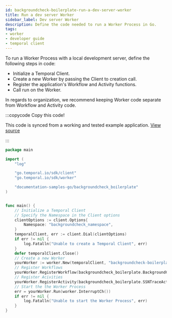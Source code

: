 ```yaml
---
id: backgroundcheck-boilerplate-run-a-dev-server-worker
title: Run a dev server Worker
sidebar_label: Dev server Worker
description: Define the code needed to run a Worker Process in Go.
tags:
- worker
- developer guide
- temporal client
---
```


<!-- DO NOT EDIT THIS FILE DIRECTLY.
THIS FILE IS GENERATED from https://github.com/temporalio/documentation-samples-go/blob/backgroundcheckboilerplate/backgroundcheck_boilerplate/dev_server_worker/main_dacx.go. -->

To run a Worker Process with a local development server, define the following steps in code:

- Initialize a Temporal Client.
- Create a new Worker by passing the Client to creation call.
- Register the application's Workflow and Activity functions.
- Call run on the Worker.

In regards to organization, we recommend keeping Worker code separate from Workflow and Activity code.

:::copycode Copy this code!

This code is synced from a working and tested example application.
[View source](https://github.com/temporalio/documentation-samples-go/blob/backgroundcheckboilerplate/backgroundcheck_boilerplate/dev_server_worker/main_dacx.go)

:::

```go
package main

import (
	"log"

	"go.temporal.io/sdk/client"
	"go.temporal.io/sdk/worker"

	"documentation-samples-go/backgroundcheck_boilerplate"
)


func main() {
	// Initialize a Temporal Client
	// Specify the Namespace in the Client options
	clientOptions := client.Options{
		Namespace: "backgroundcheck_namespace",
	}
	temporalClient, err := client.Dial(clientOptions)
	if err != nil {
		log.Fatalln("Unable to create a Temporal Client", err)
	}
	defer temporalClient.Close()
	// Create a new Worker
	yourWorker := worker.New(temporalClient, "backgroundcheck-boilerplate-task-queue", worker.Options{})
	// Register Workflows
	yourWorker.RegisterWorkflow(backgroundcheck_boilerplate.BackgroundCheck)
	// Register Acivities
	yourWorker.RegisterActivity(backgroundcheck_boilerplate.SSNTraceActivity)
	// Start the the Worker Process
	err = yourWorker.Run(worker.InterruptCh())
	if err != nil {
		log.Fatalln("Unable to start the Worker Process", err)
	}
}
```
